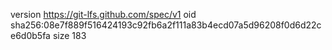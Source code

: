version https://git-lfs.github.com/spec/v1
oid sha256:08e7f889f516424193c92fb6a2f111a83b4ecd07a5d96208f0d6d22ce6d0b5fa
size 183
